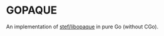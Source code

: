 # GOPAQUE

An implementation of [stef/libopaque](https://github.com/stef/libopaque/tree/master/go]) in pure Go (without CGo).
